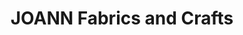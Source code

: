 ---
title: "JOANN Fabrics and Crafts"
url: /happy-valley/joann-fabrics-and-crafts/
shop: Basteln
---